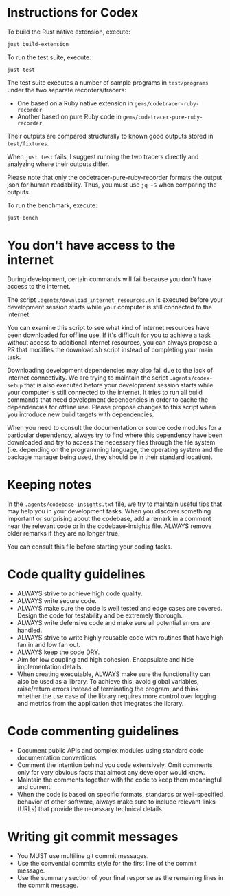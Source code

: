 # Instructions for Codex

To build the Rust native extension, execute:

```
just build-extension
```

To run the test suite, execute:

```
just test
```

The test suite executes a number of sample programs in `test/programs` under
the two separate recorders/tracers:

* One based on a Ruby native extension in `gems/codetracer-ruby-recorder`
* Another based on pure Ruby code in `gems/codetracer-pure-ruby-recorder`

Their outputs are compared structurally to known good outputs stored
in `test/fixtures`.

When `just test` fails, I suggest running the two tracers directly and
analyzing where their outputs differ.

Please note that only the codetracer-pure-ruby-recorder formats the output json for
human readability. Thus, you must use `jq -S` when comparing the outputs.

To run the benchmark, execute:

```
just bench
```

# You don't have access to the internet

During development, certain commands will fail because you don't have
access to the internet.

The script `.agents/download_internet_resources.sh` is executed before
your development session starts while your computer is still connected
to the internet.

You can examine this script to see what kind of internet resources
have been downloaded for offline use. If it's difficult for you to
achieve a task without access to additional internet resources, you
can always propose a PR that modifies the download.sh script instead
of completing your main task.

Downloading development dependencies may also fail due to the lack of
internet connectivity. We are trying to maintain the script `.agents/codex-setup`
that is also executed before your development session starts while
your computer is still connected to the internet. It tries to run
all build commands that need development dependencies in order to
cache the dependencies for offline use. Please propose changes to
this script when you introduce new build targets with dependencies.

When you need to consult the documentation or source code modules
for a particular dependency, always try to find where this dependency
have been downloaded and try to access the necessary files through
the file system (i.e. depending on the programming language, the
operating system and the package manager being used, they should
be in their standard location).

# Keeping notes

In the `.agents/codebase-insights.txt` file, we try to maintain useful tips that may help
you in your development tasks. When you discover something important or surprising about
the codebase, add a remark in a comment near the relevant code or in the codebase-insights
file. ALWAYS remove older remarks if they are no longer true.

You can consult this file before starting your coding tasks.

# Code quality guidelines

- ALWAYS strive to achieve high code quality.
- ALWAYS write secure code.
- ALWAYS make sure the code is well tested and edge cases are covered. Design the code for testability and be extremely thorough.
- ALWAYS write defensive code and make sure all potential errors are handled.
- ALWAYS strive to write highly reusable code with routines that have high fan in and low fan out.
- ALWAYS keep the code DRY.
- Aim for low coupling and high cohesion. Encapsulate and hide implementation details.
- When creating executable, ALWAYS make sure the functionality can also be used as a library.
  To achieve this, avoid global variables, raise/return errors instead of terminating the program, and think whether the use case of the library requires more control over logging and metrics from the application that integrates the library.

# Code commenting guidelines

- Document public APIs and complex modules using standard code documentation conventions.
- Comment the intention behind you code extensively. Omit comments only for very obvious
  facts that almost any developer would know.
- Maintain the comments together with the code to keep them meaningful and current.
- When the code is based on specific formats, standards or well-specified behavior of
  other software, always make sure to include relevant links (URLs) that provide the
  necessary technical details.

# Writing git commit messages

- You MUST use multiline git commit messages.
- Use the convential commits style for the first line of the commit message.
- Use the summary section of your final response as the remaining lines in the commit message.

